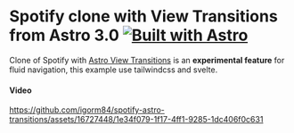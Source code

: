 # Spotify clone with View Transitions from Astro 3.0 [![Built with Astro](https://astro.badg.es/v2/built-with-astro/tiny.svg)](https://astro.build)

Clone of Spotify with [Astro View Transitions](https://docs.astro.build/en/guides/view-transitions/) is an **experimental feature** for fluid navigation, this example use tailwindcss and svelte.



#### Video
https://github.com/igorm84/spotify-astro-transitions/assets/16727448/1e34f079-1f17-4ff1-9285-1dc406f0c631

